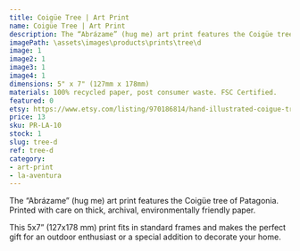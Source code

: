```yaml
---
title: Coigüe Tree | Art Print
name: Coigüe Tree | Art Print
description: The “Abrázame” (hug me) art print features the Coigüe tree of Patagonia. Printed with care on thick, archival, environmentally friendly paper.
imagePath: \assets\images\products\prints\tree\d
image: 1
image2: 1
image3: 1
image4: 1
dimensions: 5" x 7" (127mm x 178mm)
materials: 100% recycled paper, post consumer waste. FSC Certified.
featured: 0
etsy: https://www.etsy.com/listing/970186814/hand-illustrated-coigue-tree-o-art-print
price: 13
sku: PR-LA-10
stock: 1
slug: tree-d
ref: tree-d
category:
- art-print
- la-aventura
---
```

The “Abrázame” (hug me) art print features the Coigüe tree of Patagonia. Printed with care on thick, archival, environmentally friendly paper.

This 5x7” (127x178 mm) print fits in standard frames and makes the perfect gift for an outdoor enthusiast or a special addition to decorate your home.

